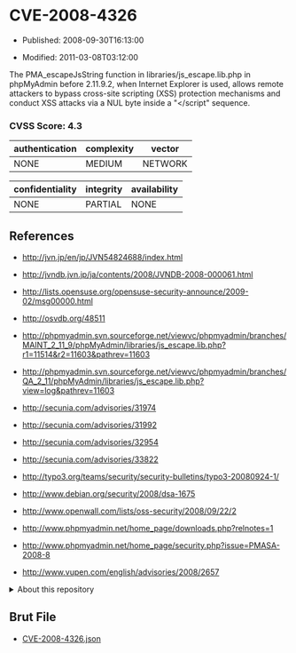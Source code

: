 # CVE-2008-4326

- Published: 2008-09-30T16:13:00

- Modified: 2011-03-08T03:12:00

The PMA_escapeJsString function in libraries/js_escape.lib.php in phpMyAdmin before 2.11.9.2, when Internet Explorer is used, allows remote attackers to bypass cross-site scripting (XSS) protection mechanisms and conduct XSS attacks via a NUL byte inside a "</script" sequence.

### CVSS Score: **4.3**

| authentication | complexity | vector |
| --- | --- | --- |
| NONE | MEDIUM | NETWORK |

| confidentiality | integrity | availability |
| --- | --- | --- |
| NONE | PARTIAL | NONE |

## References

* http://jvn.jp/en/jp/JVN54824688/index.html

* http://jvndb.jvn.jp/ja/contents/2008/JVNDB-2008-000061.html

* http://lists.opensuse.org/opensuse-security-announce/2009-02/msg00000.html

* http://osvdb.org/48511

* http://phpmyadmin.svn.sourceforge.net/viewvc/phpmyadmin/branches/MAINT_2_11_9/phpMyAdmin/libraries/js_escape.lib.php?r1=11514&r2=11603&pathrev=11603

* http://phpmyadmin.svn.sourceforge.net/viewvc/phpmyadmin/branches/QA_2_11/phpMyAdmin/libraries/js_escape.lib.php?view=log&pathrev=11603

* http://secunia.com/advisories/31974

* http://secunia.com/advisories/31992

* http://secunia.com/advisories/32954

* http://secunia.com/advisories/33822

* http://typo3.org/teams/security/security-bulletins/typo3-20080924-1/

* http://www.debian.org/security/2008/dsa-1675

* http://www.openwall.com/lists/oss-security/2008/09/22/2

* http://www.phpmyadmin.net/home_page/downloads.php?relnotes=1

* http://www.phpmyadmin.net/home_page/security.php?issue=PMASA-2008-8

* http://www.vupen.com/english/advisories/2008/2657

<details>
<summary>About this repository</summary> 

  This repository is part of the project [Live Hack CVE](https://github.com/Live-Hack-CVE). Main website can be found [www.live-hack.org](https://www.live-hack.org) 
  
  Made by [Sn0wAlice](https://github.com/Sn0wAlice) for the people that care about security and need to have a feed of the latest CVEs. Hope you enjoy it, don't forget to star the repo and follow me on [Twitter](https://twitter.com/Sn0wAlice) and [Github](https://github.com/Sn0wAlice). And that is my [personnal website](https://www.alice-snow.me/)

  - [Home Page](https://github.com/Live-Hack-CVE)
  - [Framework](https://github.com/Live-Hack-CVE/cve-framework)
  - [CVE database](https://github.com/Live-Hack-CVE/full_database)
  - [Changelog](https://github.com/Live-Hack-CVE/Changelog)
</details>

## Brut File

* [CVE-2008-4326.json](https://raw.githubusercontent.com/Live-Hack-CVE/full_database/main/cves/2008/CVE-2008-4326.json)


